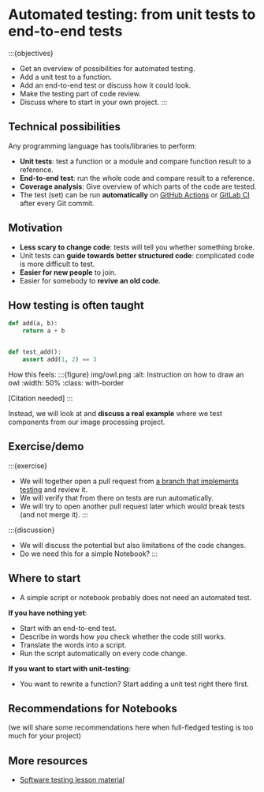 # Automated testing: from unit tests to end-to-end tests

:::{objectives}
- Get an overview of possibilities for automated testing.
- Add a unit test to a function.
- Add an end-to-end test or discuss how it could look.
- Make the testing part of code review.
- Discuss where to start in your own project.
:::


## Technical possibilities

Any programming language has tools/libraries to perform:

- **Unit tests**: test a function or a module and
  compare function result to a reference.
- **End-to-end test**: run the whole code and compare result to a reference.
- **Coverage analysis**: Give overview of which parts of the code are tested.
- The test (set) can be run **automatically** on [GitHub
  Actions](https://github.com/features/actions) or [GitLab
  CI](https://docs.gitlab.com/ee/ci/) after every Git commit.


## Motivation

- **Less scary to change code**: tests will tell you whether something broke.
- Unit tests can **guide towards better structured code**: complicated code is more difficult to test.
- **Easier for new people** to join.
- Easier for somebody to **revive an old code**.


## How testing is often taught

```python
def add(a, b):
    return a + b


def test_add():
    assert add(1, 2) == 3
```

How this feels:
:::{figure} img/owl.png
:alt: Instruction on how to draw an owl
:width: 50%
:class: with-border

[Citation needed]
:::

Instead, we will look at and **discuss a real example** where we test components
from our image processing project.


## Exercise/demo

:::{exercise}
- We will together open a pull request from [a branch that implements testing](https://github.com/coderefinery/imgfilters/tree/radovan/testing)
  and review it.
- We will verify that from there on tests are run automatically.
- We will try to open another pull request later which would break tests (and not merge it).
:::

:::{discussion}
- We will discuss the potential but also limitations of the code changes.
- Do we need this for a simple Notebook?
:::


## Where to start

- A simple script or notebook probably does not need an automated test.

**If you have nothing yet**:
- Start with an end-to-end test.
- Describe in words how *you* check whether the code still works.
- Translate the words into a script.
- Run the script automatically on every code change.

**If you want to start with unit-testing**:
- You want to rewrite a function? Start adding a unit test right there first.


## Recommendations for Notebooks

(we will share some recommendations here when full-fledged testing
is too much for your project)


## More resources

- [Software testing lesson material](https://coderefinery.github.io/testing/)
